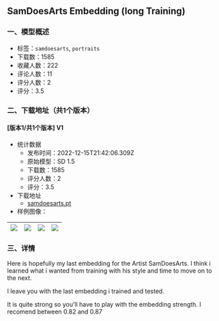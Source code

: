## SamDoesArts Embedding (long Training)
### 一、模型概述

- 标签：`samdoesarts`, `portraits`
- 下载数：1585
- 收藏人数：222
- 评论人数：11
- 评分人数：2
- 评分：3.5

### 二、下载地址（共1个版本）

#### [版本1/共1个版本] V1

- 统计数据
  - 发布时间：2022-12-15T21:42:06.309Z
  - 原始模型：SD 1.5
  - 下载数：1585
  - 评分人数：2
  - 评分：3.5
- 下载地址
  - [samdoesarts.pt](https://civitai.com/api/download/models/1503)
- 样例图像：

| <img src="https://image.civitai.com/xG1nkqKTMzGDvpLrqFT7WA/ff81c81f-be5f-4496-f2e4-7ce32f532900/width=450/13323.jpeg" /> | <img src="https://image.civitai.com/xG1nkqKTMzGDvpLrqFT7WA/4f5375c5-d14e-4da0-0c6f-011de6e66b00/width=450/13335.jpeg" /> | <img src="https://image.civitai.com/xG1nkqKTMzGDvpLrqFT7WA/3639e1b6-1fff-4eed-7d4f-4bc2f1a35400/width=450/13334.jpeg" /> | <img src="https://image.civitai.com/xG1nkqKTMzGDvpLrqFT7WA/db08d2f9-c8d1-42a2-2156-7056c1240e00/width=450/13333.jpeg" /> |
| ---- | ---- | ---- | ---- |


### 三、详情
<p>Here is hopefully my last embedding for the Artist SamDoesArts. I think i learned what i wanted from training with his style and time to move on to the next.</p><p>I leave you with the last embedding i trained and tested.</p><p>It is quite strong so you'll have to play with the embedding strength. I recomend between 0.82 and 0.87</p>